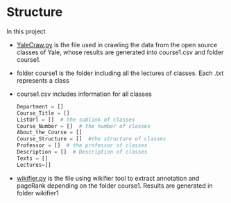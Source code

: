 # Structure

In this project

- [YaleCraw.py](http://YaleCraw.py) is the file used in crawling the data from the open source classes of Yale, whose results are generated into course1.csv and folder course1.
- folder course1 is the folder including all the lectures of classes. Each .txt represents a class
- course1.csv includes information for all classes
    
    ```python
    Department = []  
    Course_Title = []  
    ListUrl = []  # the sublink of classes
    Course_Number = []  # the number of classes
    About_the_Course = []  
    Course_Structure = []  #the structure of classes
    Professor = []  # the professor of classes
    Description = []  # Description of classes
    Texts = [] 
    Lectures=[]
    ```
    
- [wikifier.py](http://wikifier.py/) is the file using wikifier tool to extract annotation and pageRank depending on the folder course1. Results are generated in folder wikifier1